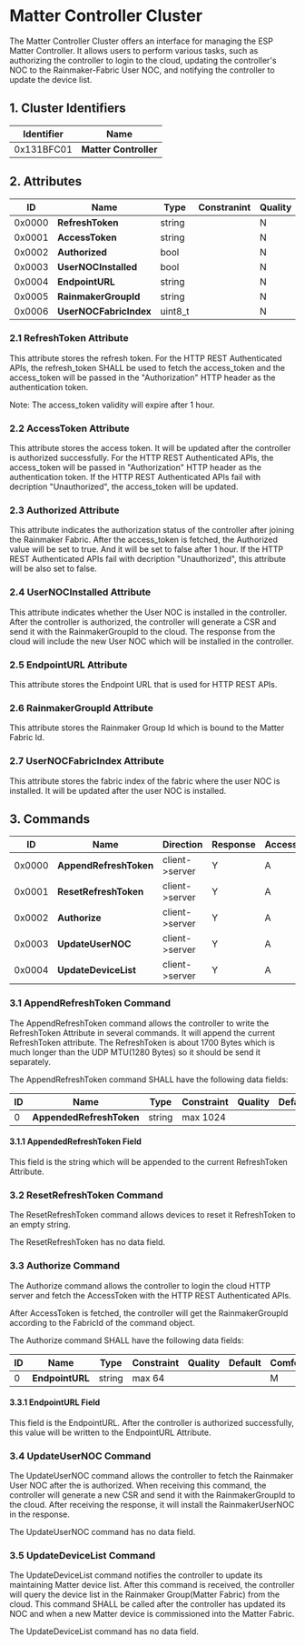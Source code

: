 # Matter Controller Cluster

The Matter Controller Cluster offers an interface for managing the ESP Matter Controller. It allows users to perform various tasks, such as authorizing the controller to login to the cloud, updating the controller's NOC to the Rainmaker-Fabric User NOC, and notifying the controller to update the device list.

## 1. Cluster Identifiers

| Identifier | Name                  |
|------------|-----------------------|
| 0x131BFC01 | **Matter Controller** |

## 2. Attributes

| ID     | Name                    | Type           | Constranint | Quality | Default | Access | Conformance |
|--------|-------------------------|----------------|-------------|---------|---------|--------|-------------|
| 0x0000 | **RefreshToken**        | string         |             | N       |         | R V    | M           |
| 0x0001 | **AccessToken**         | string         |             | N       |         | R V    | M           |
| 0x0002 | **Authorized**          | bool           |             | N       | false   | R V    | M           |
| 0x0003 | **UserNOCInstalled**    | bool           |             | N       | false   | R V    | M           |
| 0x0004 | **EndpointURL**         | string         |             | N       |         | R V    | M           |
| 0x0005 | **RainmakerGroupId**    | string         |             | N       |         | R V    | M           |
| 0x0006 | **UserNOCFabricIndex**  | uint8_t        |             | N       |         | R V    | M           |

### 2.1 RefreshToken Attribute

This attribute stores the refresh token. For the HTTP REST Authenticated APIs, the refresh_token SHALL be used to fetch the access_token and the access_token will be passed in the "Authorization" HTTP header as the authentication token.

Note: The access_token validity will expire after 1 hour.

### 2.2 AccessToken Attribute

This attribute stores the access token. It will be updated after the controller is authorized successfully. For the HTTP REST Authenticated APIs, the access_token will be passed in "Authorization" HTTP header as the authentication token. If the HTTP REST Authenticated APIs fail with decription "Unauthorized", the access_token will be updated.

### 2.3 Authorized Attribute

This attribute indicates the authorization status of the controller after joining the Rainmaker Fabric. After the access_token is fetched, the Authorized value will be set to true. And it will be set to false after 1 hour. If the HTTP REST Authenticated APIs fail with decription "Unauthorized", this attribute will be also set to false.

### 2.4 UserNOCInstalled Attribute

This attribute indicates whether the User NOC is installed in the controller. After the controller is authorized, the controller will generate a CSR and send it with the RainmakerGroupId to the cloud. The response from the cloud will include the new User NOC which will be installed in the controller.

### 2.5 EndpointURL Attribute

This attribute stores the Endpoint URL that is used for HTTP REST APIs.

### 2.6 RainmakerGroupId Attribute

This attribute stores the Rainmaker Group Id which is bound to the Matter Fabric Id.

### 2.7 UserNOCFabricIndex Attribute

This attribute stores the fabric index of the fabric where the user NOC is installed. It will be updated after the user NOC is installed.

## 3. Commands

| ID     | Name                     | Direction      | Response | Access | Conformance |
|--------|--------------------------|----------------|----------|--------|-------------|
| 0x0000 | **AppendRefreshToken**   | client->server | Y        | A      | M           |
| 0x0001 | **ResetRefreshToken**    | client->server | Y        | A      | M           |
| 0x0002 | **Authorize**            | client->server | Y        | A      | M           |
| 0x0003 | **UpdateUserNOC**        | client->server | Y        | A      | M           |
| 0x0004 | **UpdateDeviceList**     | client->server | Y        | A      | M           |


### 3.1 AppendRefreshToken Command

The AppendRefreshToken command allows the controller to write the RefreshToken Attribute in several commands. It will append the current RefreshToken attribute. The RefreshToken is about 1700 Bytes which is much longer than the UDP MTU(1280 Bytes) so it should be send it separately.

The AppendRefreshToken command SHALL have the following data fields:

| ID | Name                     | Type   | Constraint | Quality | Default | Comformance |
|----|--------------------------|--------|------------|---------|---------|-------------|
| 0  | **AppendedRefreshToken** | string |  max 1024  |         |         | M           |

#### 3.1.1 AppendedRefreshToken Field

This field is the string which will be appended to the current RefreshToken Attribute.

### 3.2 ResetRefreshToken Command

The ResetRefreshToken command allows devices to reset it RefreshToken to an empty string.

The ResetRefreshToken has no data field.

### 3.3 Authorize Command

The Authorize command allows the controller to login the cloud HTTP server and fetch the AccessToken with the HTTP REST Authenticated APIs.

After AccessToken is fetched, the controller will get the RainmakerGroupId according to the FabricId of the command object.

The Authorize command SHALL have the following data fields:

| ID | Name             | Type   | Constraint | Quality | Default | Comformance |
|----|------------------|--------|------------|---------|---------|-------------|
| 0  | **EndpointURL**  | string |  max 64    |         |         | M           |

#### 3.3.1 EndpointURL Field

This field is the EndpointURL. After the controller is authorized successfully, this value will be written to the EndpointURL Attribute.

### 3.4 UpdateUserNOC Command

The UpdateUserNOC command allows the controller to fetch the Rainmaker User NOC after the is authorized. When receiving this command, the controller will generate a new CSR and send it with the RainmakerGroupId to the cloud. After receiving the response, it will install the RainmakerUserNOC in the response.

The UpdateUserNOC command has no data field.

### 3.5 UpdateDeviceList Command

The UpdateDeviceList command notifies the controller to update its maintaining Matter device list. After this command is received, the controller will query the device list in the Rainmaker Group(Matter Fabric) from the cloud. This command SHALL be called after the controller has updated its NOC and when a new Matter device is commissioned into the Matter Fabric.

The UpdateDeviceList command has no data field.
